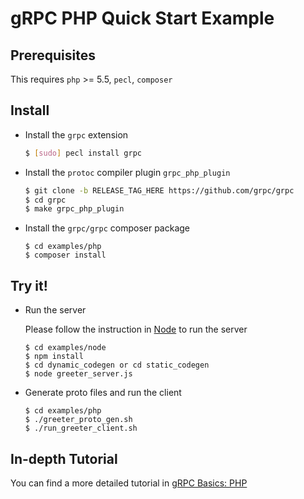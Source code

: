 # gRPC PHP Quick Start Example


## Prerequisites

This requires `php` >= 5.5, `pecl`, `composer`

## Install

 - Install the `grpc` extension

   ```sh
   $ [sudo] pecl install grpc
   ```

 - Install the `protoc` compiler plugin `grpc_php_plugin`

   ```sh
   $ git clone -b RELEASE_TAG_HERE https://github.com/grpc/grpc
   $ cd grpc
   $ make grpc_php_plugin
   ```

 - Install the `grpc/grpc` composer package

   ```
   $ cd examples/php
   $ composer install
   ```

## Try it!

 - Run the server

   Please follow the instruction in [Node][] to run the server
   ```
   $ cd examples/node
   $ npm install
   $ cd dynamic_codegen or cd static_codegen
   $ node greeter_server.js
   ```

 - Generate proto files and run the client

   ```
   $ cd examples/php
   $ ./greeter_proto_gen.sh
   $ ./run_greeter_client.sh
   ```

## In-depth Tutorial

You can find a more detailed tutorial in [gRPC Basics: PHP][]

[Node]:https://github.com/grpc/grpc/tree/master/examples/node
[gRPC Basics: PHP]:https://grpc.io/docs/tutorials/basic/php.html
